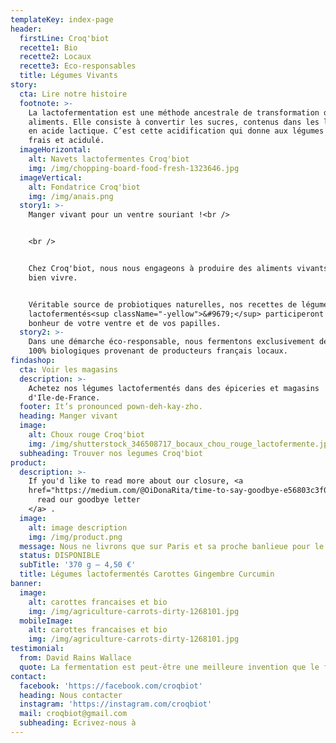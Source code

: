 ```yaml
---
templateKey: index-page
header:
  firstLine: Croq'biot
  recette1: Bio
  recette2: Locaux
  recette3: Eco-responsables
  title: Légumes Vivants
story:
  cta: Lire notre histoire
  footnote: >-
    La lactofermentation est une méthode ancestrale de transformation des
    aliments. Elle consiste à convertir les sucres, contenus dans les légumes,
    en acide lactique. C’est cette acidification qui donne aux légumes un goût
    frais et acidulé.
  imageHorizontal:
    alt: Navets lactofermentes Croq'biot
    img: /img/chopping-board-food-fresh-1323646.jpg
  imageVertical:
    alt: Fondatrice Croq'biot
    img: /img/anais.png
  story1: >-
    Manger vivant pour un ventre souriant !<br />


    <br />


    Chez Croq'biot, nous nous engageons à produire des aliments vivants pour
    bien vivre. 


    Véritable source de probiotiques naturelles, nos recettes de légumes
    lactofermentés<sup className="-yellow">&#9679;</sup> participeront au
    bonheur de votre ventre et de vos papilles.
  story2: >-
    Dans une démarche éco-responsable, nous fermentons exclusivement des légumes
    100% biologiques provenant de producteurs français locaux.
findashop:
  cta: Voir les magasins
  description: >-
    Achetez nos légumes lactofermentés dans des épiceries et magasins
    d'Ile-de-France.
  footer: It’s pronounced pown-deh-kay-zho.
  heading: Manger vivant
  image:
    alt: Choux rouge Croq'biot
    img: /img/shutterstock_346508717_bocaux_chou_rouge_lactofermente.jpg
  subheading: Trouver nos legumes Croq'biot
product:
  description: >-
    If you'd like to read more about our closure, <a
    href="https://medium.com/@OiDonaRita/time-to-say-goodbye-e56803c3f084">
      read our goodbye letter
    </a> .
  image:
    alt: image description
    img: /img/product.png
  message: Nous ne livrons que sur Paris et sa proche banlieue pour le moment.
  status: DISPONIBLE
  subTitle: '370 g – 4,50 €'
  title: Légumes lactofermentés Carottes Gingembre Curcumin
banner:
  image:
    alt: carottes francaises et bio
    img: /img/agriculture-carrots-dirty-1268101.jpg
  mobileImage:
    alt: carottes francaises et bio
    img: /img/agriculture-carrots-dirty-1268101.jpg
testimonial:
  from: David Rains Wallace
  quote: La fermentation est peut-être une meilleure invention que le feu.
contact:
  facebook: 'https://facebook.com/croqbiot'
  heading: Nous contacter
  instagram: 'https://instagram.com/croqbiot'
  mail: croqbiot@gmail.com
  subheading: Ecrivez-nous à
---
```


